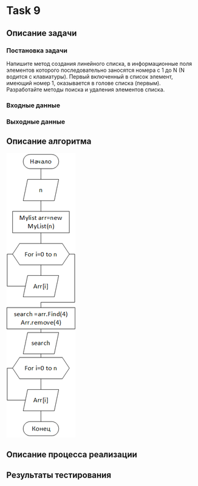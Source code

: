 # Task 9
## Описание задачи
### Постановка задачи
Напишите метод создания линейного списка, в информационные поля элементов которого последовательно заносятся номера с 1 до N (N водится с клавиатуры). Первый включенный в список элемент, имеющий номер 1, оказывается в голове списка (первым). Разработайте методы поиска и удаления элементов списка.
### Входные данные

### Выходные данные

## Описание алгоритма
![блок-схема](https://github.com/Samoed/PracCourse1/blob/master/Task%209/docs/%D0%B1%D0%BB%D0%BE%D0%BA-%D1%81%D1%85%D0%B5%D0%BC%D0%B0.png?raw=true)
## Описание процесса реализации

## Результаты тестирования

